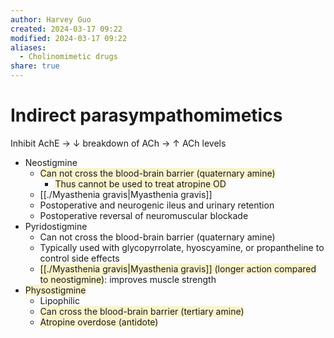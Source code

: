```yaml
---
author: Harvey Guo
created: 2024-03-17 09:22
modified: 2024-03-17 09:22
aliases:
  - Cholinomimetic drugs
share: true
---
```


# Indirect parasympathomimetics
Inhibit AchE → ↓ breakdown of ACh → ↑ ACh levels
- Neostigmine
	- <span style="background:rgba(240, 200, 0, 0.2)">Can not cross the blood-brain barrier (quaternary amine)</span>
		- <span style="background:rgba(240, 200, 0, 0.2)">Thus cannot be used to treat atropine OD</span>
	- [[./Myasthenia gravis|Myasthenia gravis]]
	- Postoperative and neurogenic ileus and urinary retention 
	- Postoperative reversal of neuromuscular blockade
- Pyridostigmine
	- Can not cross the blood-brain barrier (quaternary amine)
	- Typically used with glycopyrrolate, hyoscyamine, or propantheline to control side effects
	- <span style="background:rgba(240, 200, 0, 0.2)">[[./Myasthenia gravis|Myasthenia gravis]] (longer action compared to neostigmine)</span>: improves muscle strength
- <span style="background:rgba(240, 200, 0, 0.2)">Physostigmine</span>
	- Lipophilic
	- <span style="background:rgba(240, 200, 0, 0.2)">Can cross the blood-brain barrier (tertiary amine)</span>
	- <span style="background:rgba(240, 200, 0, 0.2)">Atropine overdose (antidote)</span>